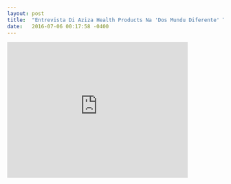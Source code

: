 ```yaml
---
layout: post
title:  "Entrevista Di Aziza Health Products Na 'Dos Mundu Diferente' TV11"
date:   2016-07-06 00:17:58 -0400
---
```


<iframe width="420" height="315" src="https://www.youtube.com/embed/UfyqCuoJasE" frameborder="0" allowfullscreen></iframe>
